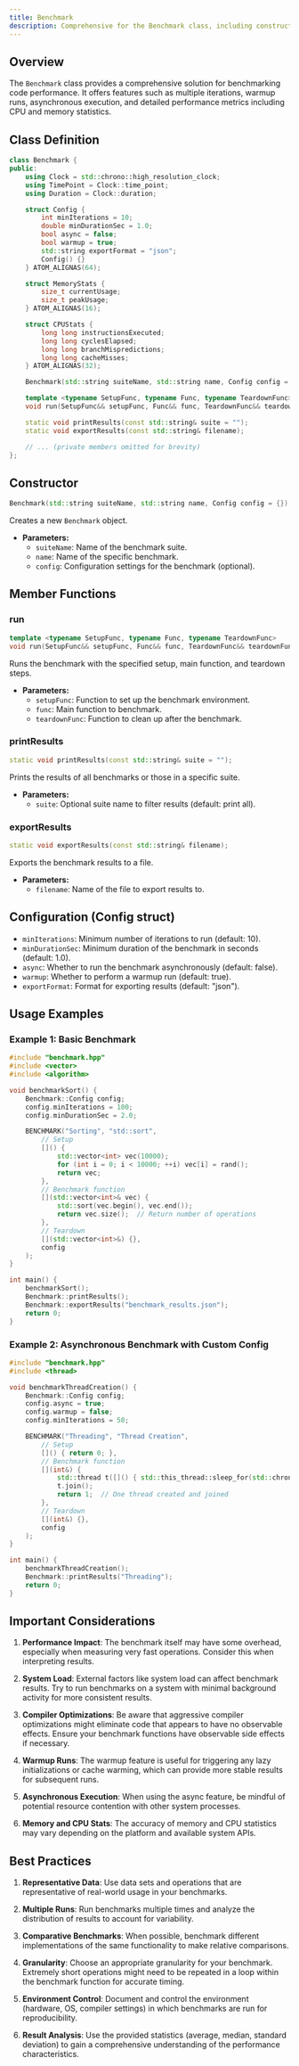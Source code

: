 ```yaml
---
title: Benchmark
description: Comprehensive for the Benchmark class, including constructors, configuration options, member functions, and usage examples for benchmarking code performance in C++.
---
```


## Overview

The `Benchmark` class provides a comprehensive solution for benchmarking code performance. It offers features such as multiple iterations, warmup runs, asynchronous execution, and detailed performance metrics including CPU and memory statistics.

## Class Definition

```cpp
class Benchmark {
public:
    using Clock = std::chrono::high_resolution_clock;
    using TimePoint = Clock::time_point;
    using Duration = Clock::duration;

    struct Config {
        int minIterations = 10;
        double minDurationSec = 1.0;
        bool async = false;
        bool warmup = true;
        std::string exportFormat = "json";
        Config() {}
    } ATOM_ALIGNAS(64);

    struct MemoryStats {
        size_t currentUsage;
        size_t peakUsage;
    } ATOM_ALIGNAS(16);

    struct CPUStats {
        long long instructionsExecuted;
        long long cyclesElapsed;
        long long branchMispredictions;
        long long cacheMisses;
    } ATOM_ALIGNAS(32);

    Benchmark(std::string suiteName, std::string name, Config config = {});

    template <typename SetupFunc, typename Func, typename TeardownFunc>
    void run(SetupFunc&& setupFunc, Func&& func, TeardownFunc&& teardownFunc);

    static void printResults(const std::string& suite = "");
    static void exportResults(const std::string& filename);

    // ... (private members omitted for brevity)
};
```

## Constructor

```cpp
Benchmark(std::string suiteName, std::string name, Config config = {});
```

Creates a new `Benchmark` object.

- **Parameters:**
  - `suiteName`: Name of the benchmark suite.
  - `name`: Name of the specific benchmark.
  - `config`: Configuration settings for the benchmark (optional).

## Member Functions

### run

```cpp
template <typename SetupFunc, typename Func, typename TeardownFunc>
void run(SetupFunc&& setupFunc, Func&& func, TeardownFunc&& teardownFunc);
```

Runs the benchmark with the specified setup, main function, and teardown steps.

- **Parameters:**
  - `setupFunc`: Function to set up the benchmark environment.
  - `func`: Main function to benchmark.
  - `teardownFunc`: Function to clean up after the benchmark.

### printResults

```cpp
static void printResults(const std::string& suite = "");
```

Prints the results of all benchmarks or those in a specific suite.

- **Parameters:**
  - `suite`: Optional suite name to filter results (default: print all).

### exportResults

```cpp
static void exportResults(const std::string& filename);
```

Exports the benchmark results to a file.

- **Parameters:**
  - `filename`: Name of the file to export results to.

## Configuration (Config struct)

- `minIterations`: Minimum number of iterations to run (default: 10).
- `minDurationSec`: Minimum duration of the benchmark in seconds (default: 1.0).
- `async`: Whether to run the benchmark asynchronously (default: false).
- `warmup`: Whether to perform a warmup run (default: true).
- `exportFormat`: Format for exporting results (default: "json").

## Usage Examples

### Example 1: Basic Benchmark

```cpp
#include "benchmark.hpp"
#include <vector>
#include <algorithm>

void benchmarkSort() {
    Benchmark::Config config;
    config.minIterations = 100;
    config.minDurationSec = 2.0;

    BENCHMARK("Sorting", "std::sort",
        // Setup
        []() {
            std::vector<int> vec(10000);
            for (int i = 0; i < 10000; ++i) vec[i] = rand();
            return vec;
        },
        // Benchmark function
        [](std::vector<int>& vec) {
            std::sort(vec.begin(), vec.end());
            return vec.size();  // Return number of operations
        },
        // Teardown
        [](std::vector<int>&) {},
        config
    );
}

int main() {
    benchmarkSort();
    Benchmark::printResults();
    Benchmark::exportResults("benchmark_results.json");
    return 0;
}
```

### Example 2: Asynchronous Benchmark with Custom Config

```cpp
#include "benchmark.hpp"
#include <thread>

void benchmarkThreadCreation() {
    Benchmark::Config config;
    config.async = true;
    config.warmup = false;
    config.minIterations = 50;

    BENCHMARK("Threading", "Thread Creation",
        // Setup
        []() { return 0; },
        // Benchmark function
        [](int&) {
            std::thread t([]() { std::this_thread::sleep_for(std::chrono::milliseconds(1)); });
            t.join();
            return 1;  // One thread created and joined
        },
        // Teardown
        [](int&) {},
        config
    );
}

int main() {
    benchmarkThreadCreation();
    Benchmark::printResults("Threading");
    return 0;
}
```

## Important Considerations

1. **Performance Impact**: The benchmark itself may have some overhead, especially when measuring very fast operations. Consider this when interpreting results.

2. **System Load**: External factors like system load can affect benchmark results. Try to run benchmarks on a system with minimal background activity for more consistent results.

3. **Compiler Optimizations**: Be aware that aggressive compiler optimizations might eliminate code that appears to have no observable effects. Ensure your benchmark functions have observable side effects if necessary.

4. **Warmup Runs**: The warmup feature is useful for triggering any lazy initializations or cache warming, which can provide more stable results for subsequent runs.

5. **Asynchronous Execution**: When using the async feature, be mindful of potential resource contention with other system processes.

6. **Memory and CPU Stats**: The accuracy of memory and CPU statistics may vary depending on the platform and available system APIs.

## Best Practices

1. **Representative Data**: Use data sets and operations that are representative of real-world usage in your benchmarks.

2. **Multiple Runs**: Run benchmarks multiple times and analyze the distribution of results to account for variability.

3. **Comparative Benchmarks**: When possible, benchmark different implementations of the same functionality to make relative comparisons.

4. **Granularity**: Choose an appropriate granularity for your benchmark. Extremely short operations might need to be repeated in a loop within the benchmark function for accurate timing.

5. **Environment Control**: Document and control the environment (hardware, OS, compiler settings) in which benchmarks are run for reproducibility.

6. **Result Analysis**: Use the provided statistics (average, median, standard deviation) to gain a comprehensive understanding of the performance characteristics.
